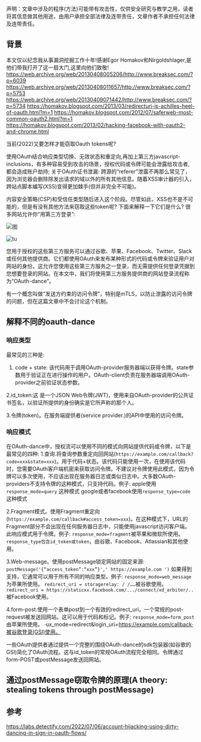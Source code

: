 声明：文章中涉及的程序(方法)可能带有攻击性，仅供安全研究与教学之用，读者将其信息做其他用途，由用户承担全部法律及连带责任，文章作者不承担任何法律及连带责任。


## 背景
本文仅以纪念我从事漏洞挖掘工作十年!感谢Egor Homakov和Nirgoldshlager,是他们带我打开了这一扇大门,这里向他们致敬!
https://web.archive.org/web/20130408005206/http://www.breaksec.com/?p=6039
https://web.archive.org/web/20130408011657/http://www.breaksec.com/?p=5753
https://web.archive.org/web/20130409071442/http://www.breaksec.com/?p=5734
https://homakov.blogspot.com/2013/03/redirecturi-is-achilles-heel-of-oauth.html?m=1
https://homakov.blogspot.com/2012/07/saferweb-most-common-oauth2.html?m=1
https://homakov.blogspot.com/2013/02/hacking-facebook-with-oauth2-and-chrome.html


当前(2022)又要怎样才能窃取Oauth tokens呢?

使用OAuth结合响应类型切换、无效状态和重定向,再加上第三方javascript-inclusions，有多种容易受到攻击的场景，授权代码或令牌可能会泄露给攻击者,都会造成账户劫持;
关于OAuth证书泄漏:
跨源的“referer”泄露不再那么常见了，因为浏览器会删除除发出请求的域以外的所有其他信息。随着XSS审计器的引入，跨站点脚本编写(XSS)变得更加棘手(但并非完全不可能)。

内容安全策略(CSP)和受信任类型随后进入这个阶段。尽管如此，XSS也不是不可能的，但是有没有其他方法来窃取这些token呢?
下面来解释一下它们是什么?
很多网站允许你“用第三方登录”:

![图](https://labs.detectify.com/wp-content/uploads/2022/06/sign-in1.png)

![tu](https://labs.detectify.com/wp-content/uploads/2022/06/sign-in2.png)


您用于授权的这些第三方服务可以通过谷歌、苹果、Facebook、Twitter、Slack或任何其他提供商。它们都使用OAuth来发布某种形式的代码或令牌来验证用户对网站的身份。这允许您使用这些第三方服务之一登录，而无需提供任何登录凭据到您想要登录的网站。在本文中，我们将使用第三方服务提供商的网站登录流程称为“OAuth-dance”。

有一个概念叫做“发送方约束的访问令牌”，特别是mTLS，以防止泄露的访问令牌的问题，但在这篇文章中不会讨论这个机制。
## 解释不同的oauth-dance
### 响应类型
最常见的三种是:
1. code + state: 该代码用于调用OAuth-provider服务器端以获得令牌。state参数用于验证正在进行操作的用户。OAuth-client负责在服务器端调用OAuth-provider之前验证状态参数。


2.id_token:这 是一个JSON Web令牌(JWT)，使用来自OAuth-provider的公共证书签名，以验证所提供的身份确实是它所声称的那个人。

3.令牌(token)。在服务端提供者(service provider.)的API中使用的访问令牌。

### 响应模式
在OAuth-dance中，授权流可以使用不同的模式向网站提供代码或令牌，以下是最常见的四种:
1.查询.将查询参数重定向回网站(`https://example.com/callback?code=xxx&state=xxx`)。用于代码+状态。该代码只能使用一次，在使用该代码时，您需要OAuth客户端机密来获取访问令牌。不建议对令牌使用此模式，因为令牌可以多次使用，不应该出现在服务器日志或类似日志中。大多数OAuth-providers不支持令牌的这种模式，只支持代码。例子:
apple使用`response_mode=query` 这种模式
google或者facebook使用`response_type=code` 这种模式

2.Fragment模式。使用Fragment重定向(`https://example.com/callback#access_token=xxx`)。在这种模式下，URL的Fragment部分不会出现在任何服务器日志中，只能使用javascript访问客户端。此响应模式用于令牌。例子:
`response_mode=fragment`被苹果和微软所使用。
`response_type包含id_token或token`，由谷歌、Facebook、Atlassian和其他使用。

3.Web-message。使用postMessage锁定网站的固定来源:
`postMessage('{“access_token”:“xxx”}',' https://example.com ')`
如果得到支持，它通常可以用于所有不同的响应类型。例子:
`response_mode=web_message`为苹果所使用。
`redirect_uri = storagerelay: / /……`被谷歌使用。
`redirect_uri = https://staticxx.facebook.com/.../connect/xd_arbiter/..`被Facebook使用。



4.form-post.使用一个表单post到一个有效的redirect_uri，一个常规的post-request被发送回网站。这可以用于代码和标记。例子:
`response_mode=form_post`由苹果所使用。
·ux_mode=redirect&login_uri=https://example.com/callback·被谷歌登录(GSI)使用。

一些OAuth提供者通过提供一个完整的围绕OAuth-dance的sdk包装器(如谷歌的GSI)简化了OAuth流程。这与id_token的常规OAuth流程完全相同。令牌通过form-POST或postMessage发送回网站。

## 通过postMessage窃取令牌的原理(A theory: stealing tokens through postMessage)























## 参考
https://labs.detectify.com/2022/07/06/account-hijacking-using-dirty-dancing-in-sign-in-oauth-flows/



